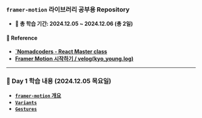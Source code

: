 ### `framer-motion` 라이브러리 공부용 Repository

- **📆 총 학습 기간: 2024.12.05 ~ 2024.12.06 (총 2일)**


#### 📑 Reference
- **[`Nomadcoders - React Master class]()**
- **[Framer Motion 시작하기 / velog(kyo_young.log)](https://velog.io/@keumky1/Framer-Motion-%EC%9E%85%EB%AC%B8%ED%95%98%EA%B8%B0)**

---

### 📆 Day 1 학습 내용 (2024.12.05 목요일)
- **[`framer-motion` 개요](/reports/framer-motion_basic.md)**
- **[`Variants`](/reports/Variants.md)**
- **[`Gestures`](/reports/Gestures.md)**